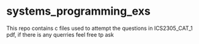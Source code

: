# systems_programming_exs
This repo contains c files used to attempt the questions in ICS2305_CAT_1 pdf, if there is any querries feel free tp ask
